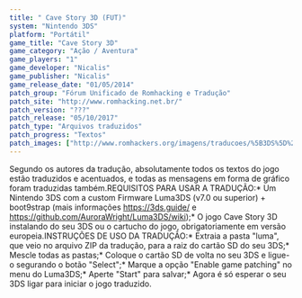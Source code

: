 ```yaml
---
title: " Cave Story 3D (FUT)"
system: "Nintendo 3DS"
platform: "Portátil"
game_title: "Cave Story 3D"
game_category: "Ação / Aventura"
game_players: "1"
game_developer: "Nicalis"
game_publisher: "Nicalis"
game_release_date: "01/05/2014"
patch_group: "Fórum Unificado de Romhacking e Tradução"
patch_site: "http://www.romhacking.net.br/"
patch_version: "???"
patch_release: "05/10/2017"
patch_type: "Arquivos traduzidos"
patch_progress: "Textos"
patch_images: ["http://www.romhackers.org/imagens/traducoes/%5B3DS%5D%20Cave%20Story%20-%20FUT%20-%201.jpg","http://www.romhackers.org/imagens/traducoes/%5B3DS%5D%20Cave%20Story%20-%20FUT%20-%202.jpg","http://www.romhackers.org/imagens/traducoes/%5B3DS%5D%20Cave%20Story%20-%20FUT%20-%203.jpg"]
---
```

Segundo os autores da tradução, absolutamente todos os textos do jogo estão traduzidos e acentuados, e todas as mensagens em forma de gráfico foram traduzidas também.REQUISITOS PARA USAR A TRADUÇÃO:* Um Nintendo 3DS com a custom Firmware Luma3DS (v7.0 ou superior) + boot9strap (mais informações https://3ds.guide/ e https://github.com/AuroraWright/Luma3DS/wiki);* O jogo Cave Story 3D instalando do seu 3DS ou o cartucho do jogo, obrigatoriamente em versão europeia.INSTRUÇÕES DE USO DA TRADUÇÃO:* Extraia a pasta "luma", que veio no arquivo ZIP da tradução, para a raiz do cartão SD do seu 3DS;* Mescle todas as pastas;* Coloque o cartão SD de volta no seu 3DS e ligue-o segurando o botão "Select";* Marque a opção "Enable game patching" no menu do Luma3DS;* Aperte "Start" para salvar;* Agora é só esperar o seu 3DS ligar para iniciar o jogo traduzido.